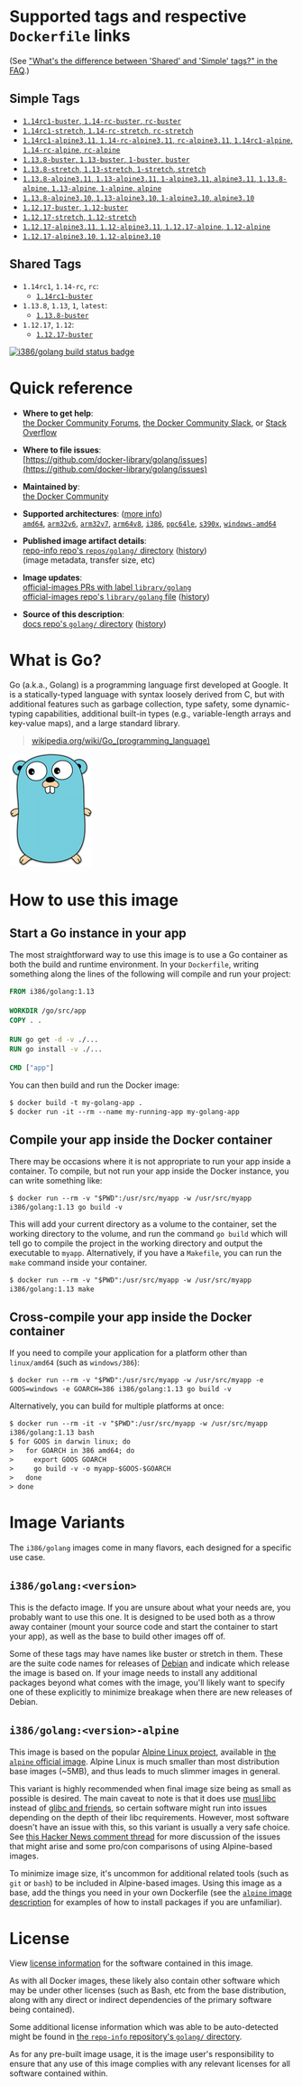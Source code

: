 <!--

********************************************************************************

WARNING:

    DO NOT EDIT "golang/README.md"

    IT IS AUTO-GENERATED

    (from the other files in "golang/" combined with a set of templates)

********************************************************************************

-->

# Supported tags and respective `Dockerfile` links

(See ["What's the difference between 'Shared' and 'Simple' tags?" in the FAQ](https://github.com/docker-library/faq#whats-the-difference-between-shared-and-simple-tags).)

## Simple Tags

-	[`1.14rc1-buster`, `1.14-rc-buster`, `rc-buster`](https://github.com/docker-library/golang/blob/06bc0446f48dfda05b3548bd1f64eb108471fc6b/1.14-rc/buster/Dockerfile)
-	[`1.14rc1-stretch`, `1.14-rc-stretch`, `rc-stretch`](https://github.com/docker-library/golang/blob/dd09f367e097e0bd45467652072c3951c37280cb/1.14-rc/stretch/Dockerfile)
-	[`1.14rc1-alpine3.11`, `1.14-rc-alpine3.11`, `rc-alpine3.11`, `1.14rc1-alpine`, `1.14-rc-alpine`, `rc-alpine`](https://github.com/docker-library/golang/blob/06bc0446f48dfda05b3548bd1f64eb108471fc6b/1.14-rc/alpine3.11/Dockerfile)
-	[`1.13.8-buster`, `1.13-buster`, `1-buster`, `buster`](https://github.com/docker-library/golang/blob/25aece9839b5abba963586e26e421dcd5ea00881/1.13/buster/Dockerfile)
-	[`1.13.8-stretch`, `1.13-stretch`, `1-stretch`, `stretch`](https://github.com/docker-library/golang/blob/25aece9839b5abba963586e26e421dcd5ea00881/1.13/stretch/Dockerfile)
-	[`1.13.8-alpine3.11`, `1.13-alpine3.11`, `1-alpine3.11`, `alpine3.11`, `1.13.8-alpine`, `1.13-alpine`, `1-alpine`, `alpine`](https://github.com/docker-library/golang/blob/25aece9839b5abba963586e26e421dcd5ea00881/1.13/alpine3.11/Dockerfile)
-	[`1.13.8-alpine3.10`, `1.13-alpine3.10`, `1-alpine3.10`, `alpine3.10`](https://github.com/docker-library/golang/blob/25aece9839b5abba963586e26e421dcd5ea00881/1.13/alpine3.10/Dockerfile)
-	[`1.12.17-buster`, `1.12-buster`](https://github.com/docker-library/golang/blob/ffe8dcb44eb16cabd71b8b74cbf0d92f244afd53/1.12/buster/Dockerfile)
-	[`1.12.17-stretch`, `1.12-stretch`](https://github.com/docker-library/golang/blob/ffe8dcb44eb16cabd71b8b74cbf0d92f244afd53/1.12/stretch/Dockerfile)
-	[`1.12.17-alpine3.11`, `1.12-alpine3.11`, `1.12.17-alpine`, `1.12-alpine`](https://github.com/docker-library/golang/blob/ffe8dcb44eb16cabd71b8b74cbf0d92f244afd53/1.12/alpine3.11/Dockerfile)
-	[`1.12.17-alpine3.10`, `1.12-alpine3.10`](https://github.com/docker-library/golang/blob/ffe8dcb44eb16cabd71b8b74cbf0d92f244afd53/1.12/alpine3.10/Dockerfile)

## Shared Tags

-	`1.14rc1`, `1.14-rc`, `rc`:
	-	[`1.14rc1-buster`](https://github.com/docker-library/golang/blob/06bc0446f48dfda05b3548bd1f64eb108471fc6b/1.14-rc/buster/Dockerfile)
-	`1.13.8`, `1.13`, `1`, `latest`:
	-	[`1.13.8-buster`](https://github.com/docker-library/golang/blob/25aece9839b5abba963586e26e421dcd5ea00881/1.13/buster/Dockerfile)
-	`1.12.17`, `1.12`:
	-	[`1.12.17-buster`](https://github.com/docker-library/golang/blob/ffe8dcb44eb16cabd71b8b74cbf0d92f244afd53/1.12/buster/Dockerfile)

[![i386/golang build status badge](https://img.shields.io/jenkins/s/https/doi-janky.infosiftr.net/job/multiarch/job/i386/job/golang.svg?label=i386/golang%20%20build%20job)](https://doi-janky.infosiftr.net/job/multiarch/job/i386/job/golang/)

# Quick reference

-	**Where to get help**:  
	[the Docker Community Forums](https://forums.docker.com/), [the Docker Community Slack](http://dockr.ly/slack), or [Stack Overflow](https://stackoverflow.com/search?tab=newest&q=docker)

-	**Where to file issues**:  
	[https://github.com/docker-library/golang/issues](https://github.com/docker-library/golang/issues)

-	**Maintained by**:  
	[the Docker Community](https://github.com/docker-library/golang)

-	**Supported architectures**: ([more info](https://github.com/docker-library/official-images#architectures-other-than-amd64))  
	[`amd64`](https://hub.docker.com/r/amd64/golang/), [`arm32v6`](https://hub.docker.com/r/arm32v6/golang/), [`arm32v7`](https://hub.docker.com/r/arm32v7/golang/), [`arm64v8`](https://hub.docker.com/r/arm64v8/golang/), [`i386`](https://hub.docker.com/r/i386/golang/), [`ppc64le`](https://hub.docker.com/r/ppc64le/golang/), [`s390x`](https://hub.docker.com/r/s390x/golang/), [`windows-amd64`](https://hub.docker.com/r/winamd64/golang/)

-	**Published image artifact details**:  
	[repo-info repo's `repos/golang/` directory](https://github.com/docker-library/repo-info/blob/master/repos/golang) ([history](https://github.com/docker-library/repo-info/commits/master/repos/golang))  
	(image metadata, transfer size, etc)

-	**Image updates**:  
	[official-images PRs with label `library/golang`](https://github.com/docker-library/official-images/pulls?q=label%3Alibrary%2Fgolang)  
	[official-images repo's `library/golang` file](https://github.com/docker-library/official-images/blob/master/library/golang) ([history](https://github.com/docker-library/official-images/commits/master/library/golang))

-	**Source of this description**:  
	[docs repo's `golang/` directory](https://github.com/docker-library/docs/tree/master/golang) ([history](https://github.com/docker-library/docs/commits/master/golang))

# What is Go?

Go (a.k.a., Golang) is a programming language first developed at Google. It is a statically-typed language with syntax loosely derived from C, but with additional features such as garbage collection, type safety, some dynamic-typing capabilities, additional built-in types (e.g., variable-length arrays and key-value maps), and a large standard library.

> [wikipedia.org/wiki/Go_(programming_language)](http://en.wikipedia.org/wiki/Go_%28programming_language%29)

![logo](https://raw.githubusercontent.com/docker-library/docs/01c12653951b2fe592c1f93a13b4e289ada0e3a1/golang/logo.png)

# How to use this image

## Start a Go instance in your app

The most straightforward way to use this image is to use a Go container as both the build and runtime environment. In your `Dockerfile`, writing something along the lines of the following will compile and run your project:

```dockerfile
FROM i386/golang:1.13

WORKDIR /go/src/app
COPY . .

RUN go get -d -v ./...
RUN go install -v ./...

CMD ["app"]
```

You can then build and run the Docker image:

```console
$ docker build -t my-golang-app .
$ docker run -it --rm --name my-running-app my-golang-app
```

## Compile your app inside the Docker container

There may be occasions where it is not appropriate to run your app inside a container. To compile, but not run your app inside the Docker instance, you can write something like:

```console
$ docker run --rm -v "$PWD":/usr/src/myapp -w /usr/src/myapp i386/golang:1.13 go build -v
```

This will add your current directory as a volume to the container, set the working directory to the volume, and run the command `go build` which will tell go to compile the project in the working directory and output the executable to `myapp`. Alternatively, if you have a `Makefile`, you can run the `make` command inside your container.

```console
$ docker run --rm -v "$PWD":/usr/src/myapp -w /usr/src/myapp i386/golang:1.13 make
```

## Cross-compile your app inside the Docker container

If you need to compile your application for a platform other than `linux/amd64` (such as `windows/386`):

```console
$ docker run --rm -v "$PWD":/usr/src/myapp -w /usr/src/myapp -e GOOS=windows -e GOARCH=386 i386/golang:1.13 go build -v
```

Alternatively, you can build for multiple platforms at once:

```console
$ docker run --rm -it -v "$PWD":/usr/src/myapp -w /usr/src/myapp i386/golang:1.13 bash
$ for GOOS in darwin linux; do
>   for GOARCH in 386 amd64; do
>     export GOOS GOARCH
>     go build -v -o myapp-$GOOS-$GOARCH
>   done
> done
```

# Image Variants

The `i386/golang` images come in many flavors, each designed for a specific use case.

## `i386/golang:<version>`

This is the defacto image. If you are unsure about what your needs are, you probably want to use this one. It is designed to be used both as a throw away container (mount your source code and start the container to start your app), as well as the base to build other images off of.

Some of these tags may have names like buster or stretch in them. These are the suite code names for releases of [Debian](https://wiki.debian.org/DebianReleases) and indicate which release the image is based on. If your image needs to install any additional packages beyond what comes with the image, you'll likely want to specify one of these explicitly to minimize breakage when there are new releases of Debian.

## `i386/golang:<version>-alpine`

This image is based on the popular [Alpine Linux project](http://alpinelinux.org), available in [the `alpine` official image](https://hub.docker.com/_/alpine). Alpine Linux is much smaller than most distribution base images (~5MB), and thus leads to much slimmer images in general.

This variant is highly recommended when final image size being as small as possible is desired. The main caveat to note is that it does use [musl libc](http://www.musl-libc.org) instead of [glibc and friends](http://www.etalabs.net/compare_libcs.html), so certain software might run into issues depending on the depth of their libc requirements. However, most software doesn't have an issue with this, so this variant is usually a very safe choice. See [this Hacker News comment thread](https://news.ycombinator.com/item?id=10782897) for more discussion of the issues that might arise and some pro/con comparisons of using Alpine-based images.

To minimize image size, it's uncommon for additional related tools (such as `git` or `bash`) to be included in Alpine-based images. Using this image as a base, add the things you need in your own Dockerfile (see the [`alpine` image description](https://hub.docker.com/_/alpine/) for examples of how to install packages if you are unfamiliar).

# License

View [license information](http://golang.org/LICENSE) for the software contained in this image.

As with all Docker images, these likely also contain other software which may be under other licenses (such as Bash, etc from the base distribution, along with any direct or indirect dependencies of the primary software being contained).

Some additional license information which was able to be auto-detected might be found in [the `repo-info` repository's `golang/` directory](https://github.com/docker-library/repo-info/tree/master/repos/golang).

As for any pre-built image usage, it is the image user's responsibility to ensure that any use of this image complies with any relevant licenses for all software contained within.

